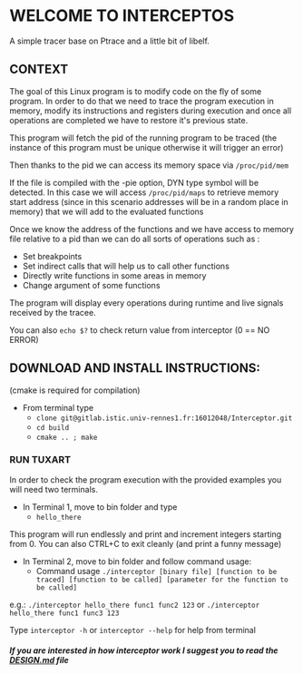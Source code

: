 


# WELCOME TO INTERCEPTOS

A simple tracer base on Ptrace and a little bit of libelf.

## CONTEXT
The goal of this Linux program is to modify code on the fly of some program. In order to do that we need to trace the program execution in memory, modify its instructions and registers during execution and once all operations are completed we have to restore it's previous state.

This program will fetch the pid of the running program to be traced (the instance of this program must be unique otherwise it will trigger an error)

Then thanks to the pid we can access its memory space via `/proc/pid/mem` 

If the file is compiled with the -pie option, DYN type symbol will be detected. In this case we will access `/proc/pid/maps` to retrieve memory start address (since in this scenario addresses will be in a random place in memory) that we will add to the evaluated functions

Once we know the address of the functions and we have access to memory file relative to a pid than we can do all sorts of operations such as :
- Set breakpoints
- Set indirect calls that will help us to call other functions
- Directly write functions in some areas in memory
- Change argument of some functions
  
The program will display every operations during runtime and live signals received by the tracee.

You can also `echo $?` to check return value from interceptor (0 == NO ERROR)


## DOWNLOAD AND INSTALL INSTRUCTIONS:

(cmake is required for compilation)
- From terminal type
	- `clone git@gitlab.istic.univ-rennes1.fr:16012048/Interceptor.git`
	- `cd build`
    - `cmake .. ; make`

### RUN TUXART

In order to check the program execution with the provided examples you will need two terminals.
- In Terminal 1, move to bin folder and type
	- `hello_there`
	
This program will run endlessly and print and increment integers starting from 0. 
You can also CTRL+C to exit cleanly (and print a funny message)
    
- In Terminal 2, move to bin folder and follow command usage:    
    - Command usage `./interceptor [binary file] [function to be traced] [function to be called] [parameter for the function to be called]`

e.g.: `./interceptor hello_there func1 func2 123`  or `./interceptor hello_there func1 func3 123`
    
Type `interceptor -h` or `interceptor --help` for help from terminal

##### If you are interested in how interceptor work I suggest you to read the [DESIGN.md](./DESIGN.md) file
